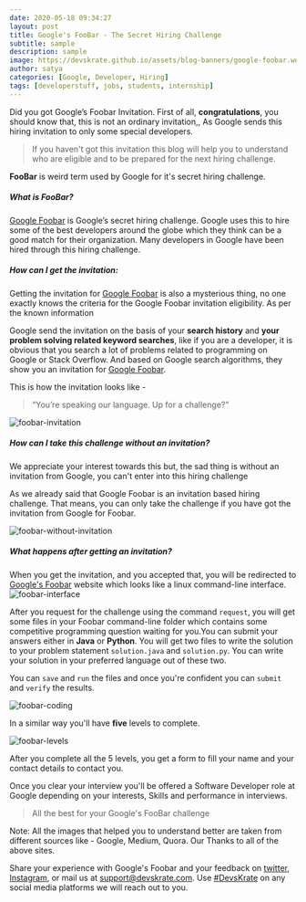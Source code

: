```yaml
---
date: 2020-05-18 09:34:27
layout: post
title: Google's FooBar - The Secret Hiring Challenge
subtitle: sample
description: sample
image: https://devskrate.github.io/assets/blog-banners/google-foobar.webp
author: satya
categories: [Google, Developer, Hiring]
tags: [developerstuff, jobs, students, internship]
---
```


Did you got Google’s Foobar Invitation. First of all, **congratulations**, you should know that, this is not an ordinary invitation,, As Google sends this hiring invitation to only some special developers.

> If you haven't got this invitation this blog will help you to understand who are eligible and to be prepared for the next hiring challenge.

**FooBar** is weird term used by Google for it's secret hiring challenge.

##### What is FooBar?

[Google Foobar](https://foobar.withgoogle.com/) is Google’s secret hiring challenge. Google uses this to hire some of the best developers around the globe which they think can be a good match for their organization. Many developers in Google have been hired through this hiring challenge.

##### How can I get the invitation:

Getting the invitation for [Google Foobar](https://foobar.withgoogle.com/) is also a mysterious thing, no one exactly knows the criteria for the Google Foobar invitation eligibility.
As per the known information

Google send the invitation on the basis of your **search history** and **your problem solving related keyword searches**, like if you are a developer, it is obvious that you search a lot of problems related to programming on Google or Stack Overflow. And based on Google search algorithms, they show you an invitation for [Google Foobar](https://foobar.withgoogle.com/).

This is how the invitation looks like -

> “You’re speaking our language. Up for a challenge?”

![foobar-invitation](https://devskrate.github.io/assets/images/google/foobar-invitation.webp)

##### How can I take this challenge without an invitation?

We appreciate your interest towards this but, the sad thing is without an invitation from Google, you can't enter into this hiring challenge

As we already said that Google Foobar is an invitation based hiring challenge. That means, you can only take the challenge if you have got the invitation from Google for Foobar.

![foobar-without-invitation](https://devskrate.github.io/assets/images/google/foobar-without-invitation.webp)

##### What happens after getting an invitation?

When you get the invitation, and you accepted that, you will be redirected to [Google's Foobar](https://foobar.withgoogle.com/) website which looks like a linux command-line interface.
![foobar-interface](https://devskrate.github.io/assets/images/google/foobar-home.webp)

After you request for the challenge using the command `request`, you will get some files in your Foobar command-line folder which contains some competitive programming question waiting for you.You can submit your answers either in **Java** or **Python**.
You will get two files to write the solution to your problem statement `solution.java` and `solution.py`. You can write your solution in your preferred language out of these two.

You can `save` and `run` the files and once you're confident you can `submit` and `verify` the results.

![foobar-coding](https://devskrate.github.io/assets/images/google/foobar-coding.webp)

In a similar way you'll have **five** levels to complete.

![foobar-levels](https://devskrate.github.io/assets/images/google/foobar-levels.webp)

After you complete all the 5 levels, you get a form to fill your name and your contact details to contact you.

Once you clear your interview you'll be offered a Software Developer role at Google depending on your interests, Skills and performance in interviews.

> All the best for your Google's FooBar challenge

Note: All the images that helped you to understand better are taken from different sources like - Google, Medium, Quora. Our Thanks to all of the above sites.

Share your experience with Google's Foobar and your feedback on [twitter](https://twitter.com/devskrate), [Instagram](https://instagram.com/devskrate), or mail us at [support@devskrate.com](mailto:support@devskrate.com). Use [#DevsKrate](https://devskrate.com) on any social media platforms we will reach out to you.
